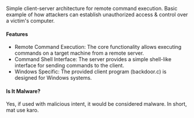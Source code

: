 Simple client-server architecture for remote command execution. Basic example of how attackers can establish unauthorized access & control over a victim's computer.

#### Features
- Remote Command Execution: The core functionality allows executing commands on a target machine from a remote server.
- Command Shell Interface: The server provides a simple shell-like interface for sending commands to the client.
- Windows Specific: The provided client program (backdoor.c) is designed for Windows systems.

#### Is It Malware?
Yes, if used with malicious intent, it would be considered malware. In short, mat use karo.
